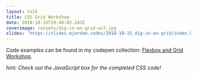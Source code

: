 ```yaml
---
layout: talk
title: CSS Grid Workshop
date: 2018-10-15T19:49:02.243Z
coverimage: /assets/dig-in-on-grid-acl.jpg
slides: 'https://slides.mjordan.codes/2018-10-15_dig-in-on-grid/index.html'
---
```

Code examples can be found in my codepen collection: [Flexbox and Grid Workshop](https://codepen.io/collection/441086714661b3321de79f936931be8b/#). 

_hint: Check out the JavaScript box for the completed CSS code!_
